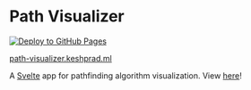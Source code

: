 # Path Visualizer

[![Deploy to GitHub Pages](https://github.com/keshprad/path-visualizer/actions/workflows/deploy.yml/badge.svg)](https://github.com/keshprad/path-visualizer/actions/workflows/deploy.yml)

[path-visualizer.keshprad.ml](https://path-visualizer.keshprad.ml/)

A [Svelte](https://svelte.dev/) app for pathfinding algorithm visualization. View [here](https://path-visualizer.keshprad.ml/)!
